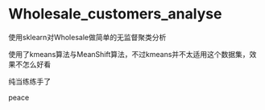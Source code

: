 # Wholesale_customers_analyse
使用sklearn对Wholesale做简单的无监督聚类分析

使用了kmeans算法与MeanShift算法，不过kmeans并不太适用这个数据集，效果不怎么好看

纯当练练手了

peace
